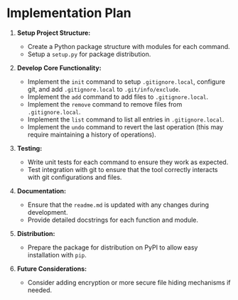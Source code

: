 # Implementation Plan

1. **Setup Project Structure:**
   - Create a Python package structure with modules for each command.
   - Setup a `setup.py` for package distribution.

2. **Develop Core Functionality:**
   - Implement the `init` command to setup `.gitignore.local`, configure git, and add `.gitignore.local` to `.git/info/exclude`.
   - Implement the `add` command to add files to `.gitignore.local`.
   - Implement the `remove` command to remove files from `.gitignore.local`.
   - Implement the `list` command to list all entries in `.gitignore.local`.
   - Implement the `undo` command to revert the last operation (this may require maintaining a history of operations).

3. **Testing:**
   - Write unit tests for each command to ensure they work as expected.
   - Test integration with git to ensure that the tool correctly interacts with git configurations and files.

4. **Documentation:**
   - Ensure that the `readme.md` is updated with any changes during development.
   - Provide detailed docstrings for each function and module.

5. **Distribution:**
   - Prepare the package for distribution on PyPI to allow easy installation with `pip`.

6. **Future Considerations:**
   - Consider adding encryption or more secure file hiding mechanisms if needed.

